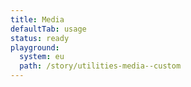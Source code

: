 ```yaml
---
title: Media
defaultTab: usage
status: ready
playground:
  system: eu
  path: /story/utilities-media--custom
---
```

